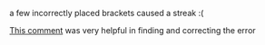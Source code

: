 a few incorrectly placed brackets caused a streak :(

[This comment](https://www.reddit.com/r/adventofcode/comments/1hdg24l/day_12_part_2_what_am_i_missing/) was very helpful in finding and correcting the error
